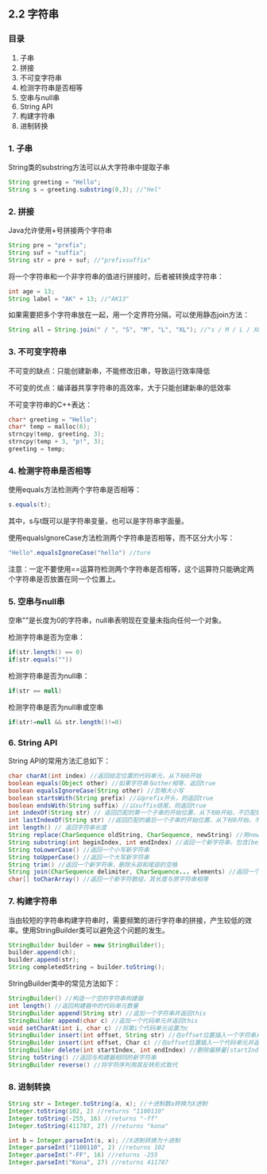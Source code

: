 ## 2.2 字符串

### 目录

1. 子串
2. 拼接
3. 不可变字符串
4. 检测字符串是否相等
5. 空串与null串
6. String API
7. 构建字符串
8. 进制转换



### 1. 子串

String类的substring方法可以从大字符串中提取子串

```java
String greeting = "Hello";
String s = greeting.substring(0,3); //"Hel"
```



### 2. 拼接

Java允许使用+号拼接两个字符串

```java
String pre = "prefix";
String suf = "suffix";
String str = pre + suf; //"prefixsuffix"
```

将一个字符串和一个非字符串的值进行拼接时，后者被转换成字符串：

```java
int age = 13;
String label = "AK" + 13; //"AK13"
```

如果需要把多个字符串放在一起，用一个定界符分隔，可以使用静态join方法：

```java
String all = String.join(" / ", "S", "M", "L", "XL"); //"s / M / L / XL"
```



### 3. 不可变字符串

不可变的缺点：只能创建新串，不能修改旧串，导致运行效率降低

不可变的优点：编译器共享字符串的高效率，大于只能创建新串的低效率

不可变字符串的C++表达：

```c++
char* greeting = "Hello";
char* temp = malloc(6);
strncpy(temp, greeting, 3);
strncpy(temp + 3, "p!", 3);
greeting = temp;
```



### 4. 检测字符串是否相等

使用equals方法检测两个字符串是否相等：

```java
s.equals(t);
```

其中，s与t既可以是字符串变量，也可以是字符串字面量。

使用equalsIgnoreCase方法检测两个字符串是否相等，而不区分大小写：

```java
"Hello".equalsIgnoreCase("hello") //ture
```

注意：一定不要使用==运算符检测两个字符串是否相等，这个运算符只能确定两个字符串是否放置在同一个位置上。



### 5. 空串与null串

空串""是长度为0的字符串，null串表明现在变量未指向任何一个对象。

检测字符串是否为空串：

```java
if(str.length() == 0)
if(str.equals(""))
```

检测字符串是否为null串：

```java
if(str == null)
```

检测字符串是否为null串或空串

```java
if(str!=null && str.length()!=0)
```



### 6. String API

String API的常用方法汇总如下：

```java
char charAt(int index) //返回给定位置的代码单元，从下标0开始
boolean equals(Object other) //如果字符串与other相等，返回true
boolean equalsIgnoreCase(String other) //忽略大小写
boolean startsWith(String prefix) //以prefix开头，则返回true
boolean endsWith(String suffix) //以suffix结尾，则返回true
int indexOf(String str) // 返回匹配的第一个子串的开始位置，从下标0开始，不匹配则返回-1
int lastIndexOf(String str) //返回匹配的最后一个子串的开始位置，从下标0开始，不匹配返回-1
int length() // 返回字符串长度
String replace(CharSequence oldString, CharSequence, newString) //用newString代替原始字符串中的所有oldString
String substring(int beginIndex, int endIndex) //返回一个新字符串，包含[beginIdex,endIndex)的所有代码单元
String toLowerCase() //返回一个小写新字符串
String toUpperCase() //返回一个大写新字符串
String trim() //返回一个新字符串，删除头部和尾部的空格
String join(CharSequence delimiter, CharSequence... elements) //返回一个新字符串，用给定的定界符连接所有元素
char[] toCharArray() //返回一个新字符数组，其长度与原字符串相等
```



### 7. 构建字符串

当由较短的字符串构建字符串时，需要频繁的进行字符串的拼接，产生较低的效率。使用StringBuilder类可以避免这个问题的发生。

```java
StringBuilder builder = new StringBuilder();
builder.append(ch);
builder.append(str);
String completedString = builder.toString();
```

StringBuilder类中的常见方法如下：

```java
StringBuilder() //构造一个空的字符串构建器
int length() //返回构建器中的代码单元数量
StringBuilder append(String str) //追加一个字符串并返回this
StringBuilder append(char c) //追加一个代码单元并返回this
void setCharAt(int i, char c) //将第i个代码单元设置为c
StringBuilder insert(int offset, String str) //在offset位置插入一个字符串并返回this
StringBuilder insert(int offset, Char c) //在offset位置插入一个代码单元并返回this
StringBuilder delete(int startIndex, int endIndex) //删除偏移量[startIndex, endIndex)d的代码单元并返回this
String toString() //返回与构建器相同的新字符串
StringBuilder reverse() //将字符序列用其反转形式取代
```



### 8. 进制转换

```java
String str = Integer.toString(a, x); //十进制数a转换为X进制
Integer.toString(102, 2) //returns "1100110"
Integer.toString(-255, 16) //returns "-ff"
Integer.toString(411787, 27) //returns "kona"

int b = Integer.parseInt(s, x); //X进制转换为十进制
Integer.parseInt("1100110", 2) //returns 102
Integer.parseInt("-FF", 16) //returns -255
Integer.parseInt("Kona", 27) //returns 411787
```



